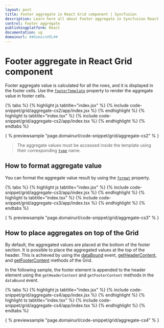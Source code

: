 ```yaml
---
layout: post
title: Footer aggregate in React Grid component | Syncfusion
description: Learn here all about Footer aggregate in Syncfusion React Grid component of Syncfusion Essential JS 2 and more.
control: Footer aggregate 
publishingplatform: React
documentation: ug
domainurl: ##DomainURL##
---
```


# Footer aggregate in React Grid component

Footer aggregate value is calculated for all the rows, and it is displayed in the footer cells. Use the [`footerTemplate`](https://ej2.syncfusion.com/angular/documentation/api/grid/aggregateColumn/#footertemplate) property to render the aggregate value in footer cells.

{% tabs %}
{% highlight js tabtitle="index.jsx" %}
{% include code-snippet/grid/aggregate-cs2/app/index.jsx %}
{% endhighlight %}
{% highlight ts tabtitle="index.tsx" %}
{% include code-snippet/grid/aggregate-cs2/app/index.tsx %}
{% endhighlight %}
{% endtabs %}

{ % previewsample "page.domainurl/code-snippet/grid/aggregate-cs2" % }

> The aggregate values must be accessed inside the template using their corresponding [`type`](https://ej2.syncfusion.com/angular/documentation/api/grid/aggregateColumn/#type) name.

## How to format aggregate value

You can format the aggregate value result by using the [`format`](https://ej2.syncfusion.com/angular/documentation/api/grid/aggregateColumn/#format) property.

{% tabs %}
{% highlight js tabtitle="index.jsx" %}
{% include code-snippet/grid/aggregate-cs3/app/index.jsx %}
{% endhighlight %}
{% highlight ts tabtitle="index.tsx" %}
{% include code-snippet/grid/aggregate-cs3/app/index.tsx %}
{% endhighlight %}
{% endtabs %}

{ % previewsample "page.domainurl/code-snippet/grid/aggregate-cs3" % }

## How to place aggregates on top of the Grid

By default, the aggregated values are placed at the bottom of the footer section. It is possible to place the aggregated values at the top of the header. This is achieved by using the [dataBound](https://ej2.syncfusion.com/angular/documentation/api/grid/#databound) event, [getHeaderContent](https://ej2.syncfusion.com/angular/documentation/api/grid/#getheadercontent), and [getFooterContent](https://ej2.syncfusion.com/angular/documentation/api/grid/#getfootercontent) methods of the Grid.

In the following sample, the footer element is appended to the header element using the `getHeaderContent` and `getFooterContent` methods in the `dataBound` event.

{% tabs %}
{% highlight js tabtitle="index.jsx" %}
{% include code-snippet/grid/aggregate-cs4/app/index.jsx %}
{% endhighlight %}
{% highlight ts tabtitle="index.tsx" %}
{% include code-snippet/grid/aggregate-cs4/app/index.tsx %}
{% endhighlight %}
{% endtabs %}

{ % previewsample "page.domainurl/code-snippet/grid/aggregate-cs4" % }
